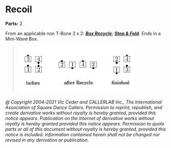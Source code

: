 
# Recoil
**Parts:** 2  

From an applicable non T-Bone 2 x 2:
***[Box Recycle](../c1/recycle.md)***;
***[Step & Fold](../c1/step_and_fold.md)***.
Ends in a Mini-Wave Box.

> 
> ![alt](recoil-1.png)
> ![alt](recoil-2.png)
> ![alt](recoil-3.png)
>

###### @ Copyright 2004-2021 Vic Ceder and CALLERLAB Inc., The International Association of Square Dance Callers. Permission to reprint, republish, and create derivative works without royalty is hereby granted, provided this notice appears. Publication on the Internet of derivative works without royalty is hereby granted provided this notice appears. Permission to quote parts or all of this document without royalty is hereby granted, provided this notice is included. Information contained herein shall not be changed nor revised in any derivation or publication.
